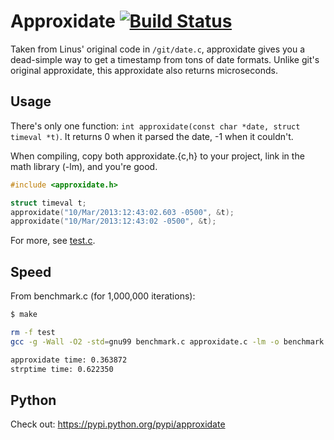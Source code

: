# Approxidate [![Build Status](https://travis-ci.org/thatguystone/approxidate.svg?branch=master)](https://travis-ci.org/thatguystone/approxidate)

Taken from Linus' original code in `/git/date.c`, approxidate gives you a dead-simple way to get a timestamp from tons of date formats.  Unlike git's original approxidate, this approxidate also returns microseconds.

## Usage

There's only one function: `int approxidate(const char *date, struct timeval *t)`.  It returns 0 when it parsed the date, -1 when it couldn't.

When compiling, copy both approxidate.{c,h} to your project, link in the math library (-lm), and you're good.

```c
#include <approxidate.h>

struct timeval t;
approxidate("10/Mar/2013:12:43:02.603 -0500", &t);
approxidate("10/Mar/2013:12:43:02 -0500", &t);
```

For more, see [test.c](test.c).

## Speed

From benchmark.c (for 1,000,000 iterations):

```bash
$ make

rm -f test
gcc -g -Wall -O2 -std=gnu99 benchmark.c approxidate.c -lm -o benchmark

approxidate time: 0.363872
strptime time: 0.622350
```

## Python

Check out: https://pypi.python.org/pypi/approxidate

